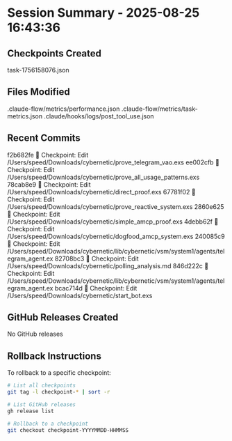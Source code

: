 # Session Summary - 2025-08-25 16:43:36

## Checkpoints Created
task-1756158076.json

## Files Modified
.claude-flow/metrics/performance.json
.claude-flow/metrics/task-metrics.json
.claude/hooks/logs/post_tool_use.json

## Recent Commits
f2b682fe 🔖 Checkpoint: Edit /Users/speed/Downloads/cybernetic/prove_telegram_vao.exs
ee002cfb 🔖 Checkpoint: Edit /Users/speed/Downloads/cybernetic/prove_all_usage_patterns.exs
78cab8e9 🔖 Checkpoint: Edit /Users/speed/Downloads/cybernetic/direct_proof.exs
67781f02 🔖 Checkpoint: Edit /Users/speed/Downloads/cybernetic/prove_reactive_system.exs
2860e625 🔖 Checkpoint: Edit /Users/speed/Downloads/cybernetic/simple_amcp_proof.exs
4debb62f 🔖 Checkpoint: Edit /Users/speed/Downloads/cybernetic/dogfood_amcp_system.exs
240085c9 🔖 Checkpoint: Edit /Users/speed/Downloads/cybernetic/lib/cybernetic/vsm/system1/agents/telegram_agent.ex
82708bc3 🔖 Checkpoint: Edit /Users/speed/Downloads/cybernetic/polling_analysis.md
846d222c 🔖 Checkpoint: Edit /Users/speed/Downloads/cybernetic/lib/cybernetic/vsm/system1/agents/telegram_agent.ex
bcac714d 🔖 Checkpoint: Edit /Users/speed/Downloads/cybernetic/start_bot.exs

## GitHub Releases Created
No GitHub releases

## Rollback Instructions
To rollback to a specific checkpoint:
```bash
# List all checkpoints
git tag -l checkpoint-* | sort -r

# List GitHub releases
gh release list

# Rollback to a checkpoint
git checkout checkpoint-YYYYMMDD-HHMMSS
```
